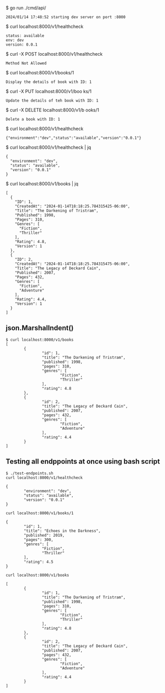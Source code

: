 $ go run ./cmd/api/
```
2024/01/14 17:48:52 starting dev server on port :8000
```

$ curl localhost:8000/v1/healthcheck
```
status: available
env: dev
version: 0.0.1
```

$ curl -X POST localhost:8000/v1/healthcheck
```
Method Not Allowed
```

$ curl  localhost:8000/v1/books/1
```
Display the details of book with ID: 1
```

$ curl -X PUT  localhost:8000/v1/boo
ks/1
```
Update the details of teh book with ID: 1
```

$ curl -X DELETE localhost:8000/v1/b
ooks/1
```
Delete a book with ID: 1
```

$ curl localhost:8000/v1/healthcheck
```
{"environment":"dev","status":"available","version":"0.0.1"}
```

$ curl localhost:8000/v1/healthcheck | jq
```
{
  "environment": "dev",
  "status": "available",
  "version": "0.0.1"
}
```

$ curl localhost:8000/v1/books | jq
```
[
  {
    "ID": 1,
    "CreatedAt": "2024-01-14T18:18:25.784315425-06:00",
    "Title": "The Darkening of Tristram",
    "Published": 1998,
    "Pages": 310,
    "Genres": [
      "Fiction",
      "Thriller"
    ],
    "Rating": 4.8,
    "Version": 1
  },
  {
    "ID": 2,
    "CreatedAt": "2024-01-14T18:18:25.784315475-06:00",
    "Title": "The Legacy of Deckard Cain",
    "Published": 2007,
    "Pages": 432,
    "Genres": [
      "Fiction",
      "Adventure"
    ],
    "Rating": 4.4,
    "Version": 1
  }
]
```

## json.MarshalIndent()
```
$ curl localhost:8000/v1/books
[
        {
                "id": 1,
                "title": "The Darkening of Tristram",
                "published": 1998,
                "pages": 310,
                "genres": [
                        "Fiction",
                        "Thriller"
                ],
                "rating": 4.8
        },
        {
                "id": 2,
                "title": "The Legacy of Deckard Cain",
                "published": 2007,
                "pages": 432,
                "genres": [
                        "Fiction",
                        "Adventure"
                ],
                "rating": 4.4
        }
]
```

## Testing all endppoints at once using bash script
```
$ ./test-endpoints.sh 
curl localhost:8000/v1/healthcheck

{
        "environment": "dev",
        "status": "available",
        "version": "0.0.1"
}

curl localhost:8000/v1/books/1

{
        "id": 1,
        "title": "Echoes in the Darkness",
        "published": 2019,
        "pages": 300,
        "genres": [
                "Fiction",
                "Thriller"
        ],
        "rating": 4.5
}

curl localhost:8000/v1/books

[
        {
                "id": 1,
                "title": "The Darkening of Tristram",
                "published": 1998,
                "pages": 310,
                "genres": [
                        "Fiction",
                        "Thriller"
                ],
                "rating": 4.8
        },
        {
                "id": 2,
                "title": "The Legacy of Deckard Cain",
                "published": 2007,
                "pages": 432,
                "genres": [
                        "Fiction",
                        "Adventure"
                ],
                "rating": 4.4
        }
]
```